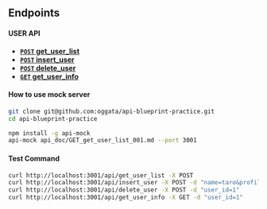 ## Endpoints

#### USER API

- **[<code>POST</code> get_user_list](/api_doc/POST_get_user_list.md)**
- **[<code>POST</code> insert_user](/api_doc/POST_insert_user.md)**
- **[<code>POST</code> delete_user](/api_doc/POST_delete_user.md)**
- **[<code>GET</code> get_user_info](/api_doc/GET_get_user_info.md)**


#### How to use mock server

```bash
git clone git@github.com:oggata/api-blueprint-practice.git
cd api-blueprint-practice

npm install -g api-mock
api-mock api_doc/GET_get_user_list_001.md --port 3001
```

#### Test Command

```bash
curl http://localhost:3001/api/get_user_list -X POST
curl http://localhost:3001/api/insert_user -X POST -d "name=taro&profile_comment=test"
curl http://localhost:3001/api/delete_user -X POST -d "user_id=1"
curl http://localhost:3001/api/get_user_info -X GET -d "user_id=1"
```